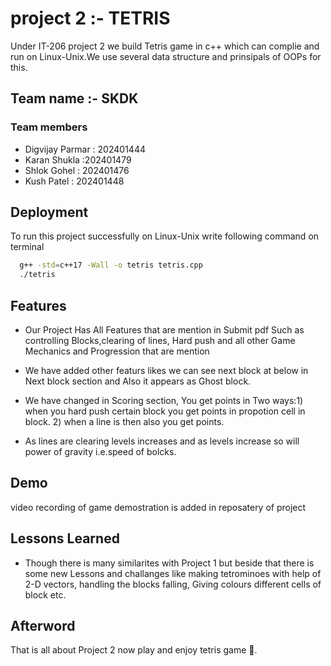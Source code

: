 
# project 2 :- TETRIS

Under IT-206 project 2 we build Tetris game in c++
which can complie and run on Linux-Unix.We use several data structure and prinsipals of OOPs for this.




## Team name :- SKDK

### Team members
- Digvijay Parmar : 202401444
- Karan Shukla :202401479
- Shlok Gohel : 202401476
- Kush Patel : 202401448



## Deployment

To run this project successfully on Linux-Unix write
following command on terminal

```bash
  g++ -std=c++17 -Wall -o tetris tetris.cpp
  ./tetris
```


## Features

 - Our Project Has All Features that are mention in Submit pdf Such as controlling Blocks,clearing of lines, Hard push and all other Game Mechanics and Progression that are mention
 
 - We have added other featurs likes we can see next block at below in Next block section and Also it appears as Ghost block.

- We have changed in Scoring section, You get points in Two ways:1) when you hard push certain block you get points in propotion cell in block.
  2) when a line is then also you get points.

- As lines are clearing levels increases and as levels increase so will power of gravity i.e.speed of bolcks.
## Demo

video recording of game demostration is added in reposatery of project


## Lessons Learned

- Though there is many similarites with Project 1 but beside that there is some new Lessons and challanges like making tetrominoes with help of 2-D vectors, handling the blocks falling, Giving colours different cells of block etc.

## Afterword

That is all about Project 2 now play and enjoy tetris game 🚀. 


